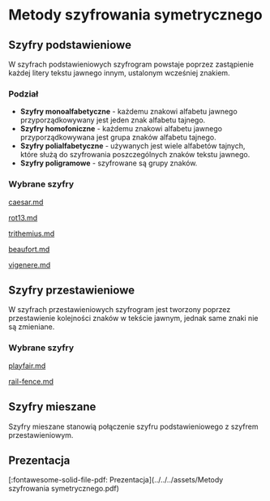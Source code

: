 # Metody szyfrowania symetrycznego

## Szyfry podstawieniowe

W szyfrach podstawieniowych szyfrogram powstaje poprzez zastąpienie każdej litery tekstu jawnego innym, ustalonym wcześniej znakiem.

### Podział

- **Szyfry monoalfabetyczne** - każdemu znakowi alfabetu jawnego przyporządkowywany jest jeden znak alfabetu tajnego.
- **Szyfry homofoniczne** - każdemu znakowi alfabetu jawnego przyporządkowywana jest grupa znaków alfabetu tajnego.
- **Szyfry polialfabetyczne** - używanych jest wiele alfabetów tajnych, które służą do szyfrowania poszczególnych znaków tekstu jawnego.
- **Szyfry poligramowe** - szyfrowane są grupy znaków.

### Wybrane szyfry


[caesar.md](caesar.md)



[rot13.md](rot13.md)



[trithemius.md](trithemius.md)



[beaufort.md](beaufort.md)



[vigenere.md](vigenere.md)


## Szyfry przestawieniowe

W szyfrach przestawieniowych szyfrogram jest tworzony poprzez przestawienie kolejności znaków w tekście jawnym, jednak same znaki nie są zmieniane.

### Wybrane szyfry


[playfair.md](playfair.md)



[rail-fence.md](rail-fence.md)


## Szyfry mieszane

Szyfry mieszane stanowią połączenie szyfru podstawieniowego z szyfrem przestawieniowym.

## Prezentacja

[:fontawesome-solid-file-pdf: Prezentacja](../../../assets/Metody szyfrowania symetrycznego.pdf)
